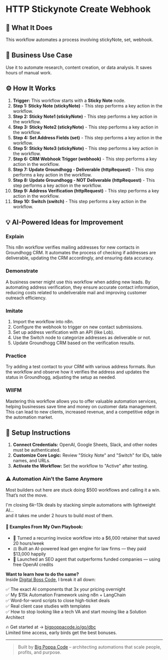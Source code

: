 # HTTP Stickynote Create Webhook

## 🚀 What It Does
This workflow automates a process involving stickyNote, set, webhook.

## 💼 Business Use Case
Use it to automate research, content creation, or data analysis. It saves hours of manual work.

## ⚙️ How It Works
1.  **Trigger:** This workflow starts with a **Sticky Note** node.
2. **Step 1: Sticky Note (stickyNote)** - This step performs a key action in the workflow.
3. **Step 2: Sticky Note1 (stickyNote)** - This step performs a key action in the workflow.
4. **Step 3: Sticky Note2 (stickyNote)** - This step performs a key action in the workflow.
5. **Step 4: Set Address Fields (set)** - This step performs a key action in the workflow.
6. **Step 5: Sticky Note3 (stickyNote)** - This step performs a key action in the workflow.
7. **Step 6: CRM Webhook Trigger (webhook)** - This step performs a key action in the workflow.
8. **Step 7: Update Groundhogg - Deliverable (httpRequest)** - This step performs a key action in the workflow.
9. **Step 8: Update Groundhogg - NOT Deliverable (httpRequest)** - This step performs a key action in the workflow.
10. **Step 9: Address Verification (httpRequest)** - This step performs a key action in the workflow.
11. **Step 10: Switch (switch)** - This step performs a key action in the workflow.

## 💡 AI-Powered Ideas for Improvement
### Explain
This n8n workflow verifies mailing addresses for new contacts in Groundhogg CRM. It automates the process of checking if addresses are deliverable, updating the CRM accordingly, and ensuring data accuracy.

### Demonstrate
A business owner might use this workflow when adding new leads. By automating address verification, they ensure accurate contact information, reducing costs related to undeliverable mail and improving customer outreach efficiency.

### Imitate
1. Import the workflow into n8n.
2. Configure the webhook to trigger on new contact submissions.
3. Set up address verification with an API (like Lob).
4. Use the Switch node to categorize addresses as deliverable or not.
5. Update Groundhogg CRM based on the verification results.

### Practice
Try adding a test contact to your CRM with various address formats. Run the workflow and observe how it verifies the address and updates the status in Groundhogg, adjusting the setup as needed.

### WIIFM
Mastering this workflow allows you to offer valuable automation services, helping businesses save time and money on customer data management. This can lead to new clients, increased revenue, and a competitive edge in the automation market.

## 🔧 Setup Instructions
1. **Connect Credentials:** OpenAI, Google Sheets, Slack, and other nodes must be authenticated.
2. **Customize Core Logic:** Review "Sticky Note" and "Switch" for IDs, table names, and URLs.
3. **Activate the Workflow:** Set the workflow to "Active" after testing.

### ⚠️ Automation Ain’t the Same Anymore

Most builders out here are stuck doing $500 workflows and calling it a win.  
That’s not the move.  

I'm closing $6k–$13k deals by stacking simple automations with lightweight AI...  
and it takes me under 2 hours to build most of them.

#### 🧠 Examples From My Own Playbook:
- 🔁 Turned a recurring invoice workflow into a $6,000 retainer that saved 20 hours/week  
- ⚖️ Built an AI-powered lead gen engine for law firms — they paid $13,000 happily  
- 🚀 Launched an SEO agent that outperforms funded companies — using free OpenAI credits  

**Want to learn how to do the same?**  
Inside [Digital Boss Code](https://bigpoppacode.io/go/dbc), I break it all down:

✅ The exact AI components that 3x your pricing overnight  
✅ My $15k Automation Framework using n8n + LangChain  
✅ Word-for-word scripts to close high-ticket deals  
✅ Real client case studies with templates  
✅ How to stop looking like a tech VA and start moving like a Solution Architect  

🔥 Get started at → [bigpoppacode.io/go/dbc](https://bigpoppacode.io/go/dbc)  
Limited time access, early birds get the best bonuses.

---
> Built by [Big Poppa Code](https://bigpoppacode.io) – architecting automations that scale people, profits, and purpose.
